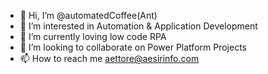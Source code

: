 - 👋 Hi, I’m @automatedCoffee(Ant)
- 👀 I’m interested in Automation & Application Development
- 🌱 I’m currently loving low code RPA 
- 💞️ I’m looking to collaborate on Power Platform Projects
- 📫 How to reach me aettore@aesirinfo.com 

<!---
AEsirInfo/AEsirInfo is a ✨ special ✨ repository because its `README.md` (this file) appears on your GitHub profile.
You can click the Preview link to take a look at your changes.
--->
